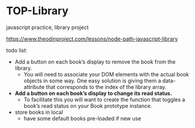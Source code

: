 # TOP-Library
javascript practice, library project

https://www.theodinproject.com/lessons/node-path-javascript-library


todo list:
- Add a button on each book’s display to remove the book from the library. 
    - You will need to associate your DOM elements with the actual book objects in some way. One easy solution is giving them a data-attribute that corresponds to the index of the library array.
- **Add a button on each book’s display to change its read status.**
    - To facilitate this you will want to create the function that toggles a book’s read status on your Book prototype instance.
- store books in local
    - have some default books pre-loaded if new use